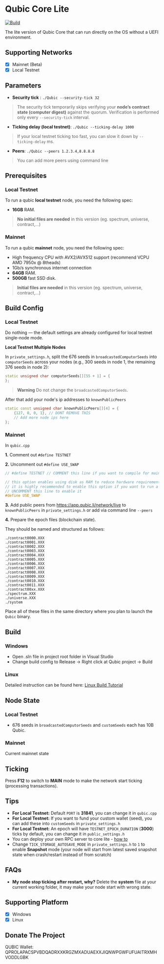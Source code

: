 # Qubic Core Lite

[![Build](https://github.com/hackerby888/qubic-core-lite/actions/workflows/efi-build-develop.yml/badge.svg?branch=main)](https://github.com/hackerby888/qubic-core-lite/actions/workflows/efi-build-develop.yml)

The lite version of Qubic Core that can run directly on the OS without a UEFI environment.

## Supporting Networks

- [x] Mainnet (Beta)
- [x] Local Testnet

## Parameters

- **Security tick** : `./Qubic --security-tick 32`
> The security tick temporarily skips verifying your **node’s contract state (computer digest)** against the quorum. Verification is performed only every `--security-tick` interval.

- **Ticking delay (local testnet)**: `./Qubic --ticking-delay 1000`
> If your local testnet ticking too fast, you can slow it down by `--ticking-delay` ms.

- **Peers**: `./Qubic --peers 1.2.3.4,8.8.8.8`
> You can add more peers using command line

## Prerequisites

### Local Testnet

To run a qubic **local testnet** node, you need the following spec:

- **16GB** RAM.

> **No initial files are needed** in this version (eg. spectrum, universe, contract,...)

### Mainnet

To run a qubic **mainnet** node, you need the following spec:

- High frequency CPU with AVX2/AVX512 support (recommend VCPU AMD 7950x @ 8theads)
- 1Gb/s synchronous internet connection
- **64GB** RAM.
- **500GB** fast SSD disk.

> **Initial files are needed** in this version (eg. spectrum, universe, contract,...)

## Build Config

### Local Testnet

Do nothing — the default settings are already configured for local testnet single-node mode.

**Local Testnet Multiple Nodes**

In `private_settings.h`, split the 676 seeds in `broadcastedComputorSeeds` into `computorSeeds` across your nodes (e.g., 300 seeds in node 1, the remaining 376 seeds in node 2):

```c++
static unsigned char computorSeeds[][55 + 1] = {
};
```

> **Warning**
> Do not change the `broadcastedComputorSeeds`.

After that add your node's ip addresses to `knownPublicPeers`

```c++
static const unsigned char knownPublicPeers[][4] = {
    {127, 0, 0, 1}, // DONT REMOVE THIS
    // Add more node ips here
};
```

### Mainnet

In `qubic.cpp`

**1.** Comment out `#define TESTNET`

**2.** Uncomment out `#define USE_SWAP`

```cpp
// #define TESTNET // COMMENT this line if you want to compile for mainnet

// this option enables using disk as RAM to reduce hardware requirement for qubic core node
// it is highly recommended to enable this option if you want to run a full mainnet node on SSD
// UNCOMMENT this line to enable it
#define USE_SWAP
```

**3.** Add public peers from https://app.qubic.li/network/live to `knownPublicPeers` in `private_settings.h` or add via command line `--peers`

**4.** Prepare the epoch files (blockchain state).

They should be named and structured as follows:

```
./contract0000.XXX
./contract0001.XXX
./contract0002.XXX
./contract0003.XXX
./contract0004.XXX
./contract0005.XXX
./contract0006.XXX
./contract0007.XXX
./contract0008.XXX
./contract0009.XXX
./contract0010.XXX
./contract0011.XXX
./contract00xx.XXX
./spectrum.XXX
./universe.XXX
./system
```

Place all of these files in the same directory where you plan to launch the `Qubic` binary.

## Build

### Windows

- Open .sln file in project root folder in Visual Studio
- Change build config to Release -> Right click at Qubic project -> Build

### Linux

Detailed instruction can be found here: [Linux Build Tutorial](./README_CLANG.md)

## Node State

### Local Testnet

- 676 seeds in `broadcastedComputorSeeds` and `customSeeds` each has 10B Qubic.

### Mainnet

Current mainnet state

## Ticking

Press **F12** to switch to **MAIN** mode to make the network start ticking (processing transactions).

## Tips

- **For Local Testnet:** Default `PORT` is **31841**, you can change it in `qubic.cpp`
- **For Local Testnet:** If you want to fund your custom wallet (seed), you can add these into `customSeeds` in `private_settings.h`
- **For Local Testnet:** An epoch will have `TESTNET_EPOCH_DURATION` (**3000**) ticks by default, you can change it in `public_settings.h`
- You can deploy your own RPC server to core lite - [how to](https://qubic-sc-docs.pages.dev/rpc/setup-rpc)
- Change `TICK_STORAGE_AUTOSAVE_MODE` in `private_settings.h` to `1` to enable **Snapshot** mode (your node will start from latest saved snapshot state when crash/restart instead of from scratch)

## FAQs

- **My node stop ticking after restart, why?**
Delete the **system** file at your current working folder, it may make your node start with wrong state.

## Supporting Platform

- [x] Windows
- [x] Linux

## Donate The Project

QUBIC Wallet: QPROLAPACSPVBDQADRXXKRGZMXADUAEXXJIQNWPGWFUFUAITRXMHVODDLGBK



